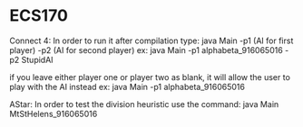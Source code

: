 # ECS170

Connect 4:
In order to run it after compilation type:
java Main -p1 (AI for first player) -p2 (AI for second player)
ex: java Main -p1 alphabeta_916065016 -p2 StupidAI

if you leave either player one or player two as blank, it will allow the user to play with the AI instead
ex: java Main -p1 alphabeta_916065016

AStar:
In order to test the division heuristic use the command:
java Main MtStHelens_916065016
